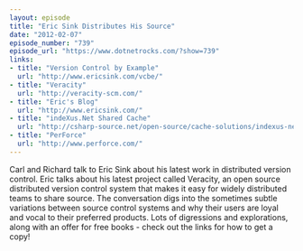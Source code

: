 ```yaml
---
layout: episode
title: "Eric Sink Distributes His Source"
date: "2012-02-07"
episode_number: "739"
episode_url: "https://www.dotnetrocks.com/?show=739"
links:
- title: "Version Control by Example"
  url: "http://www.ericsink.com/vcbe/"
- title: "Veracity"
  url: "http://veracity-scm.com/"
- title: "Eric's Blog"
  url: "http://www.ericsink.com/"
- title: "indeXus.Net Shared Cache"
  url: "http://csharp-source.net/open-source/cache-solutions/indexus-net-shared-cache"
- title: "PerForce"
  url: "http://www.perforce.com/"
---
```


Carl and Richard talk to Eric Sink about his latest work in distributed version control. Eric talks about his latest project called Veracity, an open source distributed version control system that makes it easy for widely distributed teams to share source. The conversation digs into the sometimes subtle variations between source control systems and why their users are loyal and vocal to their preferred products. Lots of digressions and explorations, along with an offer for free books - check out the links for how to get a copy!

